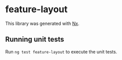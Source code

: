 # feature-layout

This library was generated with [Nx](https://nx.dev).

## Running unit tests

Run `ng test feature-layout` to execute the unit tests.
